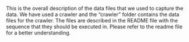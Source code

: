 This is the overall description of the data files that we used to capture the data. We have used a crawler and the “crawler” folder contains the data files for the crawler. The files are described in the README file with the sequence that they should be executed in. Please refer to the readme file for a better understanding.
